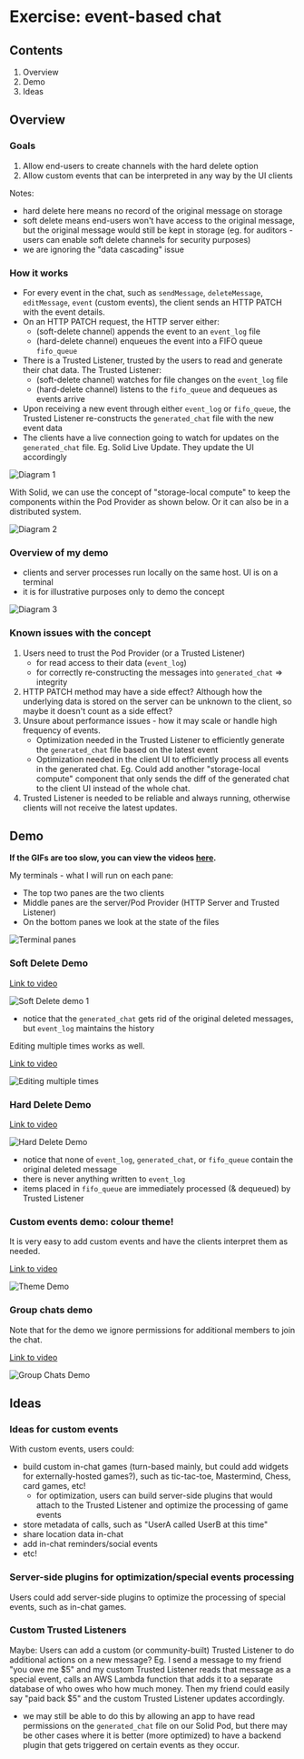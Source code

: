 # Exercise: event-based chat

## Contents

1. Overview
2. Demo
3. Ideas

## Overview

### Goals
1. Allow end-users to create channels with the hard delete option
2. Allow custom events that can be interpreted in any way by the UI clients

Notes: 
- hard delete here means no record of the original message on storage
- soft delete means end-users won't have access to the original message, but the original message would still be kept in storage (eg. for auditors - users can enable soft delete channels for security purposes)
- we are ignoring the "data cascading" issue

### How it works

- For every event in the chat, such as `sendMessage`, `deleteMessage`, `editMessage`, `event` (custom events), the client sends an HTTP PATCH with the event details.
- On an HTTP PATCH request, the HTTP server either: 
  - (soft-delete channel) appends the event to an `event_log` file
  - (hard-delete channel) enqueues the event into a FIFO queue `fifo_queue`
- There is a Trusted Listener, trusted by the users to read and generate their chat data. The Trusted Listener: 
  - (soft-delete channel) watches for file changes on the `event_log` file 
  - (hard-delete channel) listens to the `fifo_queue` and dequeues as events arrive
- Upon receiving a new event through either `event_log` or `fifo_queue`, the Trusted Listener re-constructs the `generated_chat` file with the new event data
- The clients have a live connection going to watch for updates on the `generated_chat` file. Eg. Solid Live Update. They update the UI accordingly

![Diagram 1](images/EventBasedChat1.png)

With Solid, we can use the concept of "storage-local compute" to keep the components within the Pod Provider as shown below. Or it can also be in a distributed system. 

![Diagram 2](images/EventBasedChat2.png)

### Overview of my demo

- clients and server processes run locally on the same host. UI is on a terminal
- it is for illustrative purposes only to demo the concept

![Diagram 3](images/EventBasedChat3.png)

### Known issues with the concept

1. Users need to trust the Pod Provider (or a Trusted Listener)
    - for read access to their data (`event_log`)
    - for correctly re-constructing the messages into `generated_chat` => integrity 
2. HTTP PATCH method may have a side effect? Although how the underlying data is stored on the server can be unknown to the client, so maybe it doesn't count as a side effect?
3. Unsure about performance issues - how it may scale or handle high frequency of events. 
    - Optimization needed in the Trusted Listener to efficiently generate the `generated_chat` file based on the latest event
    - Optimization needed in the client UI to efficiently process all events in the generated chat. Eg. Could add another "storage-local compute" component that only sends the diff of the generated chat to the client UI instead of the whole chat. 
4. Trusted Listener is needed to be reliable and always running, otherwise clients will not receive the latest updates. 

## Demo

**If the GIFs are too slow, you can view the videos [here](https://drive.google.com/drive/folders/1oXkHwxQR6xyagbWM3JKwdIMfABKlcmx5?usp=sharing).**

My terminals - what I will run on each pane:

- The top two panes are the two clients
- Middle panes are the server/Pod Provider (HTTP Server and Trusted Listener)
- On the bottom panes we look at the state of the files 

![Terminal panes](images/terminal-panes.png)

### Soft Delete Demo 

[Link to video](https://drive.google.com/file/d/1luYUodhoWqpHbmsMkwET_ckp2k17WteT/view?usp=drive_link)

![Soft Delete demo 1](images/Demo1SoftDelete.gif)

- notice that the `generated_chat` gets rid of the original deleted messages, but `event_log` maintains the history

Editing multiple times works as well.

[Link to video](https://drive.google.com/file/d/1r9RqvM4JDzpcaBcdmnXlbgxj3Eexxydd/view?usp=drive_link)

![Editing multiple times](images/Demo1.5.gif)

### Hard Delete Demo

[Link to video](https://drive.google.com/file/d/1uydW3ShxBhWwDGZK-VDguQgJS82doIDM/view?usp=drive_link)

![Hard Delete Demo](images/Demo2HardDelete.gif)

- notice that none of `event_log`, `generated_chat`, or `fifo_queue` contain the original deleted message
- there is never anything written to `event_log`
- items placed in `fifo_queue` are immediately processed (& dequeued) by Trusted Listener

### Custom events demo: colour theme!
 
It is very easy to add custom events and have the clients interpret them as needed. 

[Link to video](https://drive.google.com/file/d/1E9Yx3JTfvVfSEtapkA0VC-AiukuKj28j/view?usp=drive_link)

![Theme Demo](images/Demo3Theme.gif)

### Group chats demo

Note that for the demo we ignore permissions for additional members to join the chat. 

[Link to video](https://drive.google.com/file/d/1-y1iJ4s8zWHgE9gTA11zwiycqJu2Ui1J/view?usp=drive_link)

![Group Chats Demo](images/Demo4GroupChats.gif)

## Ideas

### Ideas for custom events

With custom events, users could:
- build custom in-chat games (turn-based mainly, but could add widgets for externally-hosted games?), such as tic-tac-toe, Mastermind, Chess, card games, etc! 
  - for optimization, users can build server-side plugins that would attach to the Trusted Listener and optimize the processing of game events
- store metadata of calls, such as "UserA called UserB at this time"
- share location data in-chat 
- add in-chat reminders/social events 
- etc! 

### Server-side plugins for optimization/special events processing

Users could add server-side plugins to optimize the processing of special events, such as in-chat games. 

### Custom Trusted Listeners

Maybe: Users can add a custom (or community-built) Trusted Listener to do additional actions on a new message? Eg. I send a message to my friend "you owe me $5" and my custom Trusted Listener reads that message as a special event, calls an AWS Lambda function that adds it to a separate database of who owes who how much money. Then my friend could easily say "paid back $5" and the custom Trusted Listener updates accordingly. 
- we may still be able to do this by allowing an app to have read permissions on the `generated_chat` file on our Solid Pod, but there may be other cases where it is better (more optimized) to have a backend plugin that gets triggered on certain events as they occur. 